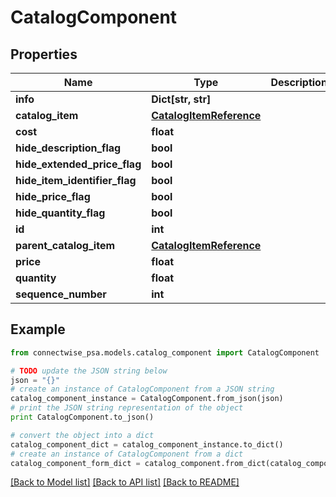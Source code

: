 # CatalogComponent


## Properties
Name | Type | Description | Notes
------------ | ------------- | ------------- | -------------
**info** | **Dict[str, str]** |  | [optional] 
**catalog_item** | [**CatalogItemReference**](CatalogItemReference.md) |  | [optional] 
**cost** | **float** |  | [optional] 
**hide_description_flag** | **bool** |  | [optional] 
**hide_extended_price_flag** | **bool** |  | [optional] 
**hide_item_identifier_flag** | **bool** |  | [optional] 
**hide_price_flag** | **bool** |  | [optional] 
**hide_quantity_flag** | **bool** |  | [optional] 
**id** | **int** |  | [optional] 
**parent_catalog_item** | [**CatalogItemReference**](CatalogItemReference.md) |  | [optional] 
**price** | **float** |  | [optional] 
**quantity** | **float** |  | 
**sequence_number** | **int** |  | [optional] 

## Example

```python
from connectwise_psa.models.catalog_component import CatalogComponent

# TODO update the JSON string below
json = "{}"
# create an instance of CatalogComponent from a JSON string
catalog_component_instance = CatalogComponent.from_json(json)
# print the JSON string representation of the object
print CatalogComponent.to_json()

# convert the object into a dict
catalog_component_dict = catalog_component_instance.to_dict()
# create an instance of CatalogComponent from a dict
catalog_component_form_dict = catalog_component.from_dict(catalog_component_dict)
```
[[Back to Model list]](../README.md#documentation-for-models) [[Back to API list]](../README.md#documentation-for-api-endpoints) [[Back to README]](../README.md)


